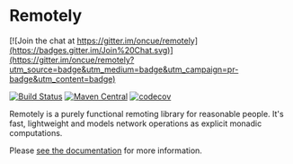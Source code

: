 # Remotely

[![Join the chat at https://gitter.im/oncue/remotely](https://badges.gitter.im/Join%20Chat.svg)](https://gitter.im/oncue/remotely?utm_source=badge&utm_medium=badge&utm_campaign=pr-badge&utm_content=badge)

[![Build Status](https://travis-ci.org/Verizon/remotely.svg?branch=master)](https://travis-ci.org/Verizon/remotely)
[![Maven Central](https://maven-badges.herokuapp.com/maven-central/io.verizon.remotely/core_2.11/badge.svg)](https://maven-badges.herokuapp.com/maven-central/io.verizon.remotely/core_2.11)
[![codecov](https://codecov.io/gh/Verizon/remotely/branch/master/graph/badge.svg)](https://codecov.io/gh/Verizon/remotely)

Remotely is a purely functional remoting library for reasonable people. It's fast, lightweight and models network operations as explicit monadic computations.

Please [see the documentation](http://oncue.github.io/remotely/) for more information.
